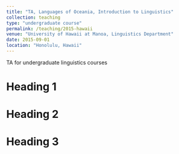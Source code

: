 ```yaml
---
title: "TA, Languages of Oceania, Introduction to Linguistics"
collection: teaching
type: "undergraduate course"
permalink: /teaching/2015-hawaii
venue: "University of Hawaii at Manoa, Linguistics Department"
date: 2015-09-01
location: "Honolulu, Hawaii"
---
```


TA for undergraduate linguistics courses

Heading 1
======

Heading 2
======

Heading 3
======
